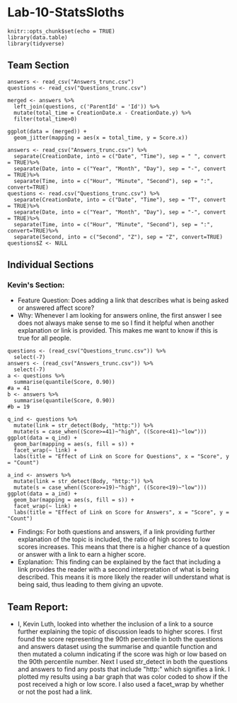 # Lab-10-StatsSloths
```{r setup, include=FALSE}
knitr::opts_chunk$set(echo = TRUE)
library(data.table)
library(tidyverse)
```
## Team Section

```{r}
answers <- read_csv("Answers_trunc.csv")
questions <- read_csv("Questions_trunc.csv")

merged <- answers %>%
  left_join(questions, c('ParentId' = 'Id')) %>%
  mutate(total_time = CreationDate.x - CreationDate.y) %>%
  filter(total_time>0)

ggplot(data = (merged)) + 
  geom_jitter(mapping = aes(x = total_time, y = Score.x))
```
```{r}
answers <- read_csv("Answers_trunc.csv") %>%
  separate(CreationDate, into = c("Date", "Time"), sep = " ", convert = TRUE)%>%
  separate(Date, into = c("Year", "Month", "Day"), sep = "-", convert = TRUE)%>%
  separate(Time, into = c("Hour", "Minute", "Second"), sep = ":", convert=TRUE)
questions <- read.csv("Questions_trunc.csv") %>%
  separate(CreationDate, into = c("Date", "Time"), sep = "T", convert = TRUE)%>%
  separate(Date, into = c("Year", "Month", "Day"), sep = "-", convert = TRUE)%>%
  separate(Time, into = c("Hour", "Minute", "Second"), sep = ":", convert=TRUE)%>%
  separate(Second, into = c("Second", "Z"), sep = "Z", convert=TRUE)
questions$Z <- NULL
```
## Individual Sections
### Kevin's Section: 
* Feature Question: Does adding a link that describes what is being asked or answered affect score?
* Why: Whenever I am looking for answers online, the first answer I see does not always make sense to me so I find it helpful when another explanation or link is provided. This makes me want to know if this is true for all people.

```{r}
questions <- (read_csv("Questions_trunc.csv")) %>%
  select(-7)
answers <- (read_csv("Answers_trunc.csv")) %>%
  select(-7)
a <- questions %>%
  summarise(quantile(Score, 0.90))
#a = 41
b <- answers %>%
  summarise(quantile(Score, 0.90))
#b = 19

q_ind <- questions %>%
  mutate(link = str_detect(Body, "http:")) %>%
  mutate(s = case_when((Score>=41)~"high", ((Score<41)~"low")))
ggplot(data = q_ind) +
  geom_bar(mapping = aes(s, fill = s)) +
  facet_wrap(~ link) +
  labs(title = "Effect of Link on Score for Questions", x = "Score", y = "Count")

a_ind <- answers %>%
  mutate(link = str_detect(Body, "http:")) %>%
  mutate(s = case_when((Score>=19)~"high", ((Score<19)~"low")))
ggplot(data = a_ind) +
  geom_bar(mapping = aes(s, fill = s)) +
  facet_wrap(~ link) +
  labs(title = "Effect of Link on Score for Answers", x = "Score", y = "Count")
```

* Findings: For both questions and answers, if a link providing further explanation of the topic is included, the ratio of high scores to low scores increases. This means that there is a higher chance of a question or answer with a link to earn a higher score.
* Explanation: This finding can be explained by the fact that including a link provides the reader with a second interpretation of what is being described. This means it is more likely the reader will understand what is being said, thus leading to them giving an upvote.

## Team Report:
* I, Kevin Luth, looked into whether the inclusion of a link to a source further explaining the topic of discussion leads to higher scores. I first found the score representing the 90th percentile in both the questions and answers dataset using the summarise and quantile function and then mutated a column indicating if the score was high or low based on the 90th percentile number. Next I used str_detect in  both the questions and answers to find any posts that include "http:" which signifies a link. I plotted my results using a bar graph that was color coded to show if the post received a high or low score. I also used a facet_wrap by whether or not the post had a link.
